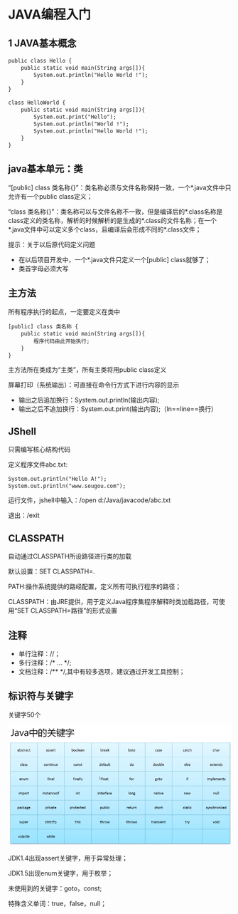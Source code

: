 # JAVA编程入门

## 1 JAVA基本概念

```
public class Hello {
	public static void main(String args[]){
		System.out.println("Hello World !");
	}
}
```

```
class HelloWorld {
	public static void main(String args[]){
		System.out.print("Hello");
		System.out.println("World !");
		System.out.println("Hello World !");
	}
}
```

## java基本单元：类

“[public] class 类名称{}”：类名称必须与文件名称保持一致，一个*.java文件中只允许有一个public class定义；

“class 类名称{}”：类名称可以与文件名称不一致，但是编译后的*.class名称是class定义的类名称，解析的时候解析的是生成的*.class的文件名称；在一个*.java文件中可以定义多个class，且编译后会形成不同的*.class文件；

提示：关于以后原代码定义问题
* 在以后项目开发中，一个*.java文件只定义一个[public] class就够了；
* 类首字母必须大写


## 主方法

所有程序执行的起点，一定要定义在类中

```
[public] class 类名称 {
	public static void main(String args[]){
		程序代码由此开始执行;
	}
}
```
主方法所在类成为“主类”，所有主类将用public class定义


屏幕打印（系统输出）：可直接在命令行方式下进行内容的显示
* 输出之后追加换行：System.out.println(输出内容);
* 输出之后不追加换行：System.out.print(输出内容);（ln==line==换行）


## JShell

只需编写核心结构代码

定义程序文件abc.txt:
```
System.out.println("Hello A!");
System.out.println("www.sougou.com");
```
运行文件，jshell中输入：/open d:/Java/javacode/abc.txt

退出：/exit


## CLASSPATH

自动通过CLASSPATH所设路径进行类的加载

默认设置：SET CLASSPATH=.

PATH:操作系统提供的路经配置，定义所有可执行程序的路径；

CLASSPATH：由JRE提供，用于定义Java程序集程序解释时类加载路径，可使用“SET CLASSPATH=路径”的形式设置


## 注释
* 单行注释：//；
* 多行注释：/* ... */;
* 文档注释：/**   */,其中有较多选项，建议通过开发工具控制；


## 标识符与关键字

关键字50个

![JAVA关键字](https://github.com/JCancy/JAVA/blob/master/picture/%E5%85%B3%E9%94%AE%E5%AD%97.PNG)

JDK1.4出现assert关键字，用于异常处理；

JDK1.5出现enum关键字，用于枚举；

未使用到的关键字：goto，const;

特殊含义单词：true，false，null；
